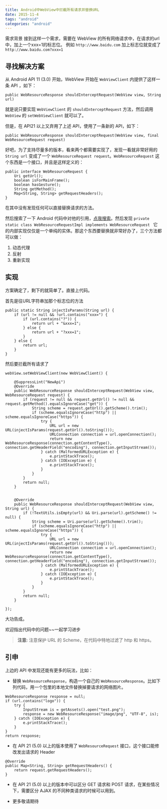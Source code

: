 ```yaml
---
title: Android中WebView中拦截所有请求并替换URL
date: 2015-11-4
tags: "android"
categories: "android"
---
```

需求背景
接到这样一个需求，需要在 WebView 的所有网络请求中，在请求的url中，加上一个xxx=1的标志位。
例如 `http://www.baidu.com` 加上标志位就变成了 `http://www.baidu.com?xxx=1`

## 寻找解决方案

从 Android API 11 (3.0) 开始，WebView 开始在 `WebViewClient` 内提供了这样一条 API ，如下：

```
public WebResourceResponse shouldInterceptRequest(WebView view, String url)
```

就是说只要实现 `WebViewClient` 的 `shouldInterceptRequest` 方法，然后调用 `WebView` 的 `setWebViewClient` 就可以了。

但是，在 API21 以上又弃用了上述 API，使用了一条新的 API，如下：

```
public WebResourceResponse shouldInterceptRequest(WebView view, final WebResourceRequest request)
```

好吧，为了支持尽量多的版本，看来两个都需要实现了，发现一看就非常好用的 `String url` 变成了一个 `WebResourceRequest request`。`WebResourceRequest` 这个东西是一个接口，并且是这样定义的：

```
public interface WebResourceRequest {
    Uri getUrl();
    boolean isForMainFrame();
    boolean hasGesture();
    String getMethod();
    Map<String, String> getRequestHeaders();
}
```

在其中没有发现任何可以直接替换请求的方法。

然后搜索了一下 Android 代码中对他的引用，[点我搜索](http://androidxref.com/5.1.0_r1/search?q=WebResourceRequest&defs=&refs=&path=&hist=&project=frameworks)。然后发现 `private static class WebResourceRequestImpl implements WebResourceRequest ` 它的内部实现仅仅是一个单纯的实体。那这个东西要替换就非常好办了，三个方法都可以做：

1. 动态代理
2. 反射
3. 重新实现

## 实现

方案确定了，剩下的就简单了。直接上代码。

首先是往URL字符串加那个标志位的方法

```
public static String injectIsParams(String url) {
    if (url != null && !url.contains("xxx=") {
        if (url.contains("?")) {
            return url + "&xxx=1";
        } else {
            return url + "?xxx=1";
        }
    } else {
        return url;
    }
}
```

然后要拦截所有请求了

```
webView.setWebViewClient(new WebViewClient() {

    @SuppressLint("NewApi")
    @Override
    public WebResourceResponse shouldInterceptRequest(WebView view, WebResourceRequest request) {
        if (request != null && request.getUrl() != null && request.getMethod().equalsIgnoreCase("get")) {
            String scheme = request.getUrl().getScheme().trim();
            if (scheme.equalsIgnoreCase("http") || scheme.equalsIgnoreCase("https")) {
                try {
                    URL url = new URL(injectIsParams(request.getUrl().toString()));
                    URLConnection connection = url.openConnection();
                    return new WebResourceResponse(connection.getContentType(), connection.getHeaderField("encoding"), connection.getInputStream());
                } catch (MalformedURLException e) {
                    e.printStackTrace();
                } catch (IOException e) {
                    e.printStackTrace();
                }
            }
        }
        return null;
    }


    @Override
    public WebResourceResponse shouldInterceptRequest(WebView view, String url) {
        if (!TextUtils.isEmpty(url) && Uri.parse(url).getScheme() != null) {
            String scheme = Uri.parse(url).getScheme().trim();
            if (scheme.equalsIgnoreCase("http") || scheme.equalsIgnoreCase("https")) {
                try {
                    URL url = new URL(injectIsParams(request.getUrl().toString()));
                    URLConnection connection = url.openConnection();
                    return new WebResourceResponse(connection.getContentType(), connection.getHeaderField("encoding"), connection.getInputStream());
                } catch (MalformedURLException e) {
                    e.printStackTrace();
                } catch (IOException e) {
                    e.printStackTrace();
                }
            }
        }
        return null;
    }

});
```

大功告成。

欢迎指出代码中的问题~~一起学习进步

> **注意:** 注意保护 URL 的 Scheme，在代码中特地过滤了 http 和 https。

## 引申

上边的 API 中发现还能有更多的玩法，比如：

* 替换 `WebResourceResponse`，构造一个自己的 `WebResourceResponse`。比如下列代码，用一个包里的本地文件替换掉要请求的网络图片。

```
WebResourceResponse response = null;
if (url.contains("logo")) {
    try {
        InputStream is = getAssets().open("test.png");
        response = new WebResourceResponse("image/png", "UTF-8", is);
    } catch (IOException e) {
        e.printStackTrace();
    }        
}
return response;
```

* 在 API 21 (5.0) 以上的版本使用了 `WebResourceRequest` 接口，这个接口能修改发出请求的 Header

```
@Override
public Map<String, String> getRequestHeaders() {
    return request.getRequestHeaders();
}
```

* 在 API 21 (5.0) 以上的版本中可以区分 GET 请求和 POST 请求，在某些情况下，需要区分 AJAX 的不同种类请求的时候可以用到。

* 更多敬请期待


